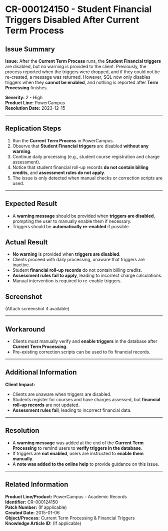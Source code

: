 # CR-000124150 - Student Financial Triggers Disabled After Current Term Process

## Issue Summary
**Issue:** After the **Current Term Process** runs, the **Student Financial triggers** are disabled, but no warning is provided to the client. Previously, the process reported when the triggers were dropped, and if they could not be re-created, a message was returned. However, SQL now only disables triggers when they **cannot be enabled**, and nothing is reported after **Term Processing** finishes.

**Severity:** 2 - High  
**Product Line:** PowerCampus  
**Resolution Date:** 2023-12-15  

---

## Replication Steps
1. Run the **Current Term Process** in PowerCampus.
2. Observe that **Student Financial triggers** are disabled **without any warning**.
3. Continue daily processing (e.g., student course registration and charge assessment).
4. Notice that student financial roll-up records **do not contain billing credits**, and **assessment rules do not apply**.
5. The issue is only detected when manual checks or correction scripts are used.

---

## Expected Result
- A **warning message** should be provided when **triggers are disabled**, prompting the user to manually enable them if necessary.
- Triggers should be **automatically re-enabled** if possible.

## Actual Result
- **No warning** is provided when **triggers are disabled**.
- Clients proceed with daily processing, unaware that triggers are inactive.
- Student **financial roll-up records** do not contain billing credits.
- **Assessment rules fail to apply**, leading to incorrect charge calculations.
- Manual intervention is required to re-enable triggers.

## Screenshot
(Attach screenshot if available)

---

## Workaround
- Clients must manually verify and **enable triggers** in the database after **Current Term Processing**.
- Pre-existing correction scripts can be used to fix financial records.

---

## Additional Information
**Client Impact:**
- Clients are unaware when triggers are disabled.
- Students register for courses and have charges assessed, but **financial roll-up records** are not updated.
- **Assessment rules fail**, leading to incorrect financial data.

---

## Resolution
- A **warning message** was added at the end of the **Current Term Processing** to remind users to **verify triggers in the database**.
- If triggers are **not enabled**, users are instructed to **enable them manually**.
- A **note was added to the online help** to provide guidance on this issue.

---

## Related Information
**Product Line/Product:** PowerCampus - Academic Records  
**Identifier:** CR-000124150  
**Patch Number:** (If applicable)  
**Created Date:** 2015-01-06  
**Object/Process:** Current Term Processing & Financial Triggers  
**Knowledge Article ID:** (If applicable)

